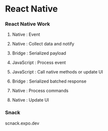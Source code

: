 # React Native

### React Native Work

1. Native : Event

2. Native : Collect data and notify

3. Bridge : Serialized payload

4. JavaScript : Process event

5. JavaScript : Call native methods or update UI

6. Bridge : Serialized batched response

7. Native : Process commands

8. Native : Update UI

### Snack

scnack.expo.dev
